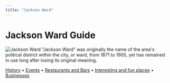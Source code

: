 ```yaml
---
title: "Jackson Ward"
---
```

# Jackson Ward Guide
![Jackson Ward](https://upload.wikimedia.org/wikipedia/commons/thumb/1/19/Jackson_Ward%2C_Richmond%2C_Virginia.JPG/1200px-Jackson_Ward%2C_Richmond%2C_Virginia.JPG)
"Jackson Ward" was originally the name of the area's political district within the city, or ward, from 1871 to 1905, yet has remained in use long after losing its original meaning.

[History](history) •
[Events](events) •
[Restaurants and Bars](restabars) •
[Interesting and fun places](interesting-places) • [Businesses](business)  
